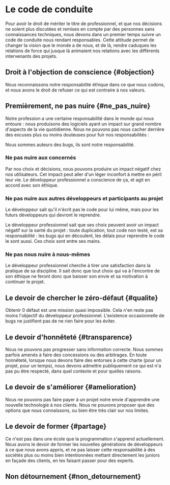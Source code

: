 # Le code de conduite

Pour avoir le droit de mériter le titre de professionnel, et que nos décisions ne soient plus discutées et remises en compte par des personnes sans connaissances techniques, nous devons dans un premier temps suivre un code de conduite nous rendant responsables.
Cette attitude permet de changer la vision que le monde a de nous, et de là, rendre caduques les relations de force qui jusque là animaient nos relations avec les différents intervenants des projets.

## Droit à l'objection de conscience {#objection}

Nous reconnaissons notre responsabilité éthique dans ce que nous codons, et nous avons le droit de refuser ce qui est contraire à nos valeurs.


## Premièrement, ne pas nuire {#ne_pas_nuire}

Notre profession a une certaine responsabilité dans le monde qui nous entoure : nous produisons des logiciels ayant un impact sur grand nombre d'aspects de la vie quotidienne.
Nous ne pouvons pas nous cacher derrière des excuses plus ou moins douteuses pour fuir nos responsabilités :

Nous sommes auteurs des bugs, ils sont notre responsabilité.

### Ne pas nuire aux concernés

Par nos choix et décisions, nous pouvons produire un impact négatif chez nos utilisateurs. Cet impact peut aller d'un léger inconfort à mettre en péril leur vie. Le développeur professionnel a conscience de ça, et agit en accord avec son éthique.

### Ne pas nuire aux autres développeurs et participants au projet

Le développeur sait qu'il n'écrit pas le code pour lui même, mais pour les futurs développeurs qui devront le reprendre.

Le développeur professionnel sait que ses choix peuvent avoir un impact négatif sur la santé du projet : toute duplication, tout code non testé, est sa responsabilité : les bugs qui en découlent, les délais pour reprendre le code le sont aussi. Ces choix sont entre ses mains.

### Ne pas nous nuire à nous-mêmes

Le développeur professionnel cherche à tirer une satisfaction dans la pratique de sa discipline. Il sait donc que tout choix qui va à l'encontre de son éthique ne feront donc que baisser son envie et sa motivation à continuer le projet.

## Le devoir de chercher le zéro-défaut {#qualite}

Obtenir 0 défaut est une mission quasi impossible. Cela n'en reste pas moins l'objectif du développeur professionnel. L'existence occasionnelle de bugs ne justifient pas de ne rien faire pour les éviter.


## Le devoir d'honnêteté {#transparence}

Nous ne pouvons pas progresser sans information correcte.
Nous sommes parfois amenés à faire des concessions ou des arbitrages.
En toute honnêteté, lorsque nous devons faire des entorses à cette charte (pour un projet, pour un temps),
nous devons admettre publiquement ce qui est n'a pas pu être respecté, dans quel contexte et pour quelles raisons.

## Le devoir de s'améliorer {#amelioration}

Nous ne pouvons pas faire payer à un projet notre envie d'apprendre une nouvelle technologie à nos clients. Nous ne pouvons proposer que des options que nous connaissons, ou bien être très clair sur nos limites.

## Le devoir de former {#partage}

Ce n'est pas dans une école que la programmation s'apprend actuellement. Nous avons le devoir de former les nouvelles générations de développeurs à ce que nous avons appris, et ne pas laisser cette responsabilité à des sociétés plus ou moins bien intentionnées mettant directement les juniors en façade des clients, en les faisant passer pour des experts.

## Non détournement {#non_detournement}
